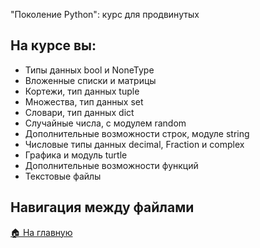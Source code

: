 "Поколение Python": курс для продвинутых

## На курсе вы:

- Типы данных bool и NoneType
- Вложенные списки и матрицы
- Кортежи, тип данных tuple
- Множества, тип данных set
- Словари, тип данных dict
- Случайные числа, с модулем random
- Дополнительные возможности строк, модуле string
- Числовые типы данных decimal, Fraction и complex
- Графика и модуль turtle
- Дополнительные возможности функций
- Текстовые файлы

## Навигация между файлами
[🏠 На главную](../../)
